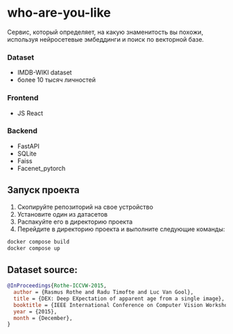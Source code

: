 # who-are-you-like
Сервис, который определяет, на какую знаменитость вы похожи, используя нейросетевые эмбеддинги и поиск по векторной базе.

### Dataset
- IMDB-WIKI dataset
- более 10 тысяч личностей
### Frontend
- JS React
### Backend
- FastAPI
- SQLite
- Faiss
- Facenet_pytorch

## Запуск проекта
1. Скопируйте репозиторий на свое устройство
2. Установите один из датасетов
3. Распакуйте его в директорию проекта 
4. Перейдите в директорию проекта и выполните следующие команды:
```bash
docker compose build
docker compose up
```

## Dataset source:
```bibtex
@InProceedings{Rothe-ICCVW-2015,
  author = {Rasmus Rothe and Radu Timofte and Luc Van Gool},
  title = {DEX: Deep EXpectation of apparent age from a single image},
  booktitle = {IEEE International Conference on Computer Vision Workshops (ICCVW)},
  year = {2015},
  month = {December},
}
